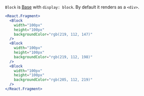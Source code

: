 `Block` is [Base](../Base/Base.md) with `display: block`. By default it renders as a `<div>`.

```jsx
<React.Fragment>
  <Block
    width="100px"
    height="100px"
    backgroundColor="rgb(219, 112, 147)"
  />
  <Block
    width="100px"
    height="100px"
    backgroundColor="rgb(219, 112, 198)"
  />
  <Block
    width="100px"
    height="100px"
    backgroundColor="rgb(205, 112, 219)"
  />
</React.Fragment>
```

